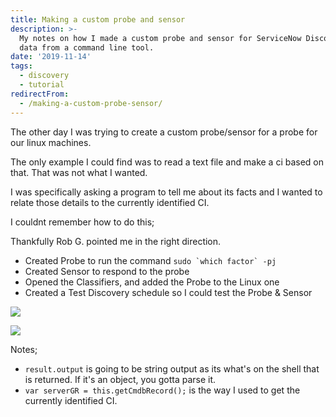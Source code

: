 ```yaml
---
title: Making a custom probe and sensor
description: >-
  My notes on how I made a custom probe and sensor for ServiceNow Discovery to get
  data from a command line tool.
date: '2019-11-14'
tags:
  - discovery
  - tutorial
redirectFrom:
  - /making-a-custom-probe-sensor/
---
```


<!--StartFragment-->

The other day I was trying to create a custom probe/sensor for a probe for our linux machines.

The only example I could find was to read a text file and make a ci based on that. That was not what I wanted.

I was specifically asking a program to tell me about its facts and I wanted to relate those details to the currently identified CI.

I couldnt remember how to do this;

Thankfully Rob G. pointed me in the right direction.

* Created Probe to run the command ``sudo `which factor` -pj``
* Created Sensor to respond to the probe
* Opened the Classifiers, and added the Probe to the Linux one
* Created a Test Discovery schedule so I could test the Probe & Sensor

<!--EndFragment-->

![](/assets/images/probe-01.png)

![](/assets/images/probe-02-sensor.png)

<!--StartFragment-->

Notes;

* `result.output` is going to be string output as its what's on the shell that is returned. If it's an object, you gotta parse it.
* `var serverGR = this.getCmdbRecord();` is the way I used to get the currently identified CI.

<!--EndFragment-->